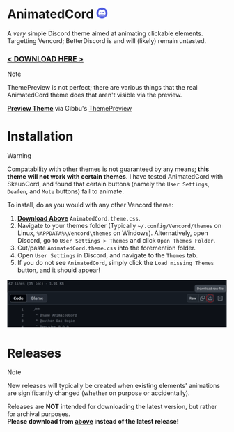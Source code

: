 # AnimatedCord <img src="./AnimatedCordLogo.png" height="25">
A *very* simple Discord theme aimed at animating clickable elements.
Targetting Vencord; BetterDiscord is and will (likely) remain untested.<br>
### [**< DOWNLOAD HERE >**](https://bit.ly/DownloadAnimatedCord)

> [!Note]
> ThemePreview is not perfect; there are various things that the real AnimatedCord theme does that aren't visible via the preview.

[**Preview Theme**](https://gibbu.github.io/ThemePreview/?file=https://cdn.jsdelivr.net/gh/DatBogie/AnimatedCord@refs/heads/main/AnimatedCord.theme.css) via Gibbu's [ThemePreview](https://github.com/Gibbu/ThemePreview)

# Installation
> [!Warning]
> Compatability with other themes is not guaranteed by any means; **this theme will not work with certain themes**. I have tested AnimatedCord with SkeuoCord, and found that certain buttons (namely the `User Settings`, `Deafen`, and `Mute` buttons) fail to animate.

To install, do as you would with any other Vencord theme:
1. [**Download Above**](https://github.com/DatBogie/AnimatedCord?tab=readme-ov-file#-download-here-) `AnimatedCord.theme.css`.
2. Navigate to your themes folder (Typically `~/.config/Vencord/themes` on Linux, `%APPDATA%\Vencord\themes` on Windows). Alternatively, open Discord, go to `User Settings > Themes` and click `Open Themes Folder`.
3. Cut/paste `AnimatedCord.theme.css` into the foremention folder.
4. Open `User Settings` in Discord, and navigate to the `Themes` tab.
5. If you do not see `AnimatedCord`, simply click the `Load missing Themes` button, and it should appear!

![Click the `Download raw file` button.](https://raw.githubusercontent.com/DatBogie/AnimatedCord/refs/heads/main/AnimatedCordDownload.png)

# Releases
> [!Note]
> New releases will typically be created when existing elements' animations are significantly changed (whether on purpose or accidentally).
> 
Releases are **NOT** intended for downloading the latest version, but rather for archival purposes.<br>**Please download from [above](https://github.com/DatBogie/AnimatedCord?tab=readme-ov-file#-download-here-) instead of the latest release!**
